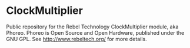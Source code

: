 # ClockMultiplier
Public repository for the Rebel Technology ClockMultiplier module, aka Phoreo. Phoreo is Open Source and Open Hardware, published under the GNU GPL. See http://www.rebeltech.org/ for more details.

